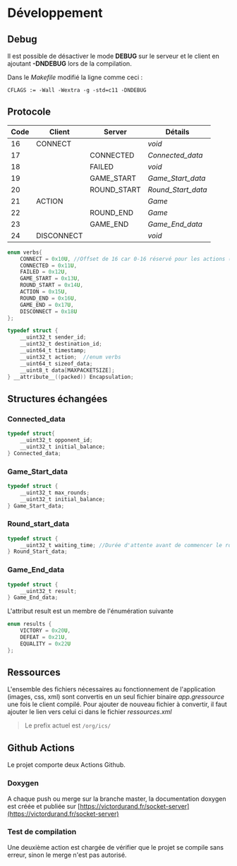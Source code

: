 # Développement

## Debug
Il est possible de désactiver le mode __DEBUG__ sur le serveur et le client en ajoutant **-DNDEBUG** lors de la compilation.

Dans le *Makefile* modifié la ligne comme ceci :

`CFLAGS	:= -Wall -Wextra -g -std=c11 -DNDEBUG`


## Protocole

| Code | Client     | Server      | Détails                                                           |
|------|------------|-------------|-------------------------------------------------------------------|
|  16  | CONNECT    |             | *void*                                                            |
|  17  |            | CONNECTED   | *Connected_data*                                                  |
|  18  |            | FAILED      | *void*                                                            |
|  19  |            | GAME_START  | *Game_Start_data*                                                 |
|  20  |            | ROUND_START | *Round_Start_data*                                                |
|  21  | ACTION     |             | *Game*                                                            |
|  22  |            | ROUND_END   | *Game*                                                            |
|  23  |            | GAME_END    | *Game_End_data*                                                   |
|  24  | DISCONNECT |             | *void*                                                            |


```C
enum verbs{
    CONNECT = 0x10U, //Offset de 16 car 0-16 réservé pour les actions (collaborate, betray)
    CONNECTED = 0x11U,
    FAILED = 0x12U,
    GAME_START = 0x13U,
    ROUND_START = 0x14U,
    ACTION = 0x15U,
    ROUND_END = 0x16U,
    GAME_END = 0x17U,
    DISCONNECT = 0x18U
};

typedef struct {
    __uint32_t sender_id;         
    __uint32_t destination_id;
    __uint64_t timestamp;
    __uint32_t action;  //enum verbs
    __uint64_t sizeof_data;
    __uint8_t data[MAXPACKETSIZE];
} __attribute__((packed)) Encapsulation;


```

## Structures échangées 

### Connected_data

```C
typedef struct{
    __uint32_t opponent_id;
    __uint32_t initial_balance;
} Connected_data;
```

### Game_Start_data

```C
typedef struct {
    __uint32_t max_rounds;
    __uint32_t initial_balance;
} Game_Start_data;
```

### Round_start_data

```C
typedef struct {
    __uint32_t waiting_time; //Durée d'attente avant de commencer le round
} Round_Start_data;
```

### Game_End_data

```C
typedef struct {
    __uint32_t result;
} Game_End_data;
```

L'attribut result est un membre de l'énumération suivante

```C
enum results {
    VICTORY = 0x20U,
    DEFEAT = 0x21U,
    EQUALITY = 0x22U
};
```


## Ressources

L'ensemble des fichiers nécessaires au fonctionnement de l'application (images, css, xml) sont convertis en un seul fichier binaire *app.gressource* une fois le client compilé. Pour ajouter de nouveau fichier à convertir, il faut ajouter le lien vers celui ci dans le fichier *ressources.xml*

> Le prefix actuel est `/org/ics/`


## Github Actions

Le projet comporte deux Actions Github.

### Doxygen
A chaque push ou merge sur la branche master, la documentation doxygen est créée et publiée sur [https://victordurand.fr/socket-server](https://victordurand.fr/socket-server) 

### Test de compilation
Une deuxième action est chargée de vérifier que le projet se compile sans erreur, sinon le merge n'est pas autorisé.